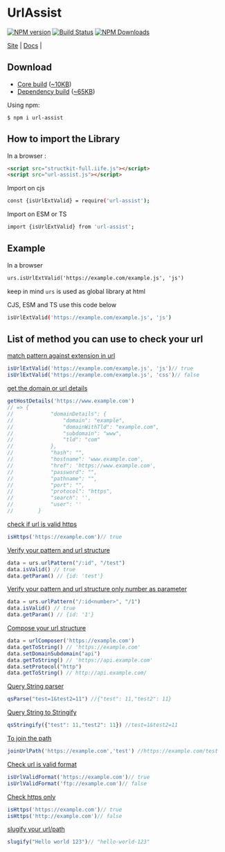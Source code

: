 # UrlAssist
[![NPM version][npm-image]][npm-url]
[![Build Status](https://github.com/compts/url-assist/actions/workflows/cicd.yaml/badge.svg?branch=main)](https://github.com/compts/url-assist/actions)
[![NPM Downloads](https://img.shields.io/npm/dm/url-assist?logo=npm&style=flat-square)](https://npmtrends.com/url-assist)

[Site](https://urlassist.codehyouka.xyz/) |
[Docs](https://urlassist.codehyouka.xyz/api) |

## Download

 * [Core build](https://raw.githubusercontent.com/compts/url-assist/main/dist/web/url-assist.js) ([~10KB](https://raw.githubusercontent.com/compts/url-assist/main/dist/web/url-assist.js))
 * [Dependency build](https://raw.githubusercontent.com/compts/structkit/main/dist/web/structkit-full.iife.js)  ([~65KB](https://raw.githubusercontent.com/compts/structkit/main/dist/web/structkit-full.iife.js))

Using npm:
```shell
$ npm i url-assist
```

## How to import the Library

In a browser :
```html
<script src="structkit-full.iife.js"></script>
<script src="url-assist.js"></script>
```

Import on cjs
```bash
const {isUrlExtValid} = require('url-assist');

```

Import on ESM or TS
```bash
import {isUrlExtValid} from 'url-assist';

```

## Example

In a browser
```html
urs.isUrlExtValid('https://example.com/example.js', 'js')
```
keep in mind `urs` is used as global library at html


CJS, ESM and TS use this code below
```bash
isUrlExtValid('https://example.com/example.js', 'js')

```

[npm-url]: https://www.npmjs.com/package/url-assist
[npm-image]: https://img.shields.io/badge/url_assist-1.2.7-brightgreen

## List of method you can use to check your url

[match pattern against extension in url](#match-pattern-extension-url)
``` javascript
isUrlExtValid('https://example.com/example.js', 'js')// true
isUrlExtValid('https://example.com/example.js', 'css')// false
```
[get the domain or url details](#get-domain-details)
``` javascript
getHostDetails('https://www.example.com')
// => {
//            "domainDetails": {
//                "domain": "example",
//                "domainWithTld": "example.com",
//                "subdomain": "www",
//                "tld": "com"
//            },
//            "hash": "",
//            "hostname": 'www.example.com',
//            "href": 'https://www.example.com',
//            "password": "",
//            "pathname": "",
//            "port": "",
//            "protocol": "https",
//            "search": '',
//            "user": ''
//        }
```

[check if url is valid https](#check-valid-https)
``` javascript
isHttps('https://example.com')// true
```

[Verify your pattern and url structure](#check-valid-https)
``` javascript
data = urs.urlPattern("/:id", "/test")
data.isValid() // true
data.getParam() // {id: 'test'}

```

[Verify your pattern and url structure only number as parameter](#check-valid-https)
``` javascript
data = urs.urlPattern("/:id<number>", "/1")
data.isValid() // true
data.getParam() // {id: '1'}

```

[Compose your url structure](#check-valid-https)
``` javascript
data = urlComposer('https://example.com')
data.getToString() // 'https://example.com'
data.setDomainSubdomain("api")
data.getToString() // 'https://api.example.com'
data.setProtocol("http")
data.getToString() // http://api.example.com/

```

[Query String parser](#query-string-parser)
``` javascript
qsParse("test=1&test2=11") //{"test": 11,"test2": 11}

```

[Query String to Stringify](#query-string-stringify)
``` javascript
qsStringify({"test": 11,"test2": 11}) //test=1&test2=11

```

[To join the path](#to-join-path)
``` javascript
joinUrlPath('https://example.com','test') //https://example.com/test

```

[Check url is valid format](#check-valid-format-url)
``` javascript
isUrlValidFormat('https://example.com')// true
isUrlValidFormat('ftp://example.com')// false
```

[Check https only](#check-https-url)
``` javascript
isHttps('https://example.com')// true
isHttps('http://example.com')// false
```


[slugify your url/path](#slugify)
``` javascript
slugify("Hello world 123")// "hello-world-123"
```

